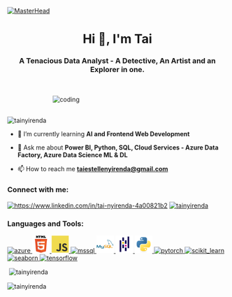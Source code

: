 [![MasterHead](https://previews.123rf.com/images/varijanta/varijanta1604/varijanta160400067/55847726-modern-thin-line-design-concept-for-analysis-website-banner-vector-illustration-concept-for.jpg)](https://tainyirenda.io)
<h1 align="center">Hi 👋, I'm Tai</h1>
<h3 align="center">A Tenacious Data Analyst - A Detective, An Artist and an Explorer in one.</h3>
<br/>
<br/>
<img align="right" alt="coding" width="400" src="https://1.bp.blogspot.com/-lfmfIyR1kCU/VzJEBoBMCsI/AAAAAAAAHzQ/L-ZxTSnC0K4_XC0b1Zzav1j34ghrQDjNACKgB/s1600/brain_neurons_firing_300_clr_10714.gif">
<img src="https://media0.giphy.com/media/UMyvk17PIo3SiZQWju/giphy.gif?cid=ecf05e47ii767l7797il7nz4jnuj45fhy26geltezu1idhxp&amp;ep=v1_gifs_search&amp;rid=giphy.gif&amp;ct=g" alt="Marketing Analyze GIF by Giflytics" style="width: 400px; height: 400px; opacity: 0; left: 0px; top: 0px;">

<p align="left"> <img src="https://komarev.com/ghpvc/?username=tainyirenda&label=Profile%20views&color=0e75b6&style=flat" alt="tainyirenda" /> </p>

- 🌱 I’m currently learning **AI and Frontend Web Development**

- 💬 Ask me about **Power BI, Python, SQL, Cloud Services - Azure Data Factory, Azure Data Science ML & DL**

- 📫 How to reach me **taiestellenyirenda@gmail.com**

<h3 align="left">Connect with me:</h3>
<p align="left">
<a href="https://linkedin.com/in/https://www.linkedin.com/in/tai-nyirenda-4a00821b2" target="blank"><img align="center" src="https://raw.githubusercontent.com/rahuldkjain/github-profile-readme-generator/master/src/images/icons/Social/linked-in-alt.svg" alt="https://www.linkedin.com/in/tai-nyirenda-4a00821b2" height="30" width="40" /></a>
<a href="https://instagram.com/tainyirenda" target="blank"><img align="center" src="https://raw.githubusercontent.com/rahuldkjain/github-profile-readme-generator/master/src/images/icons/Social/instagram.svg" alt="tainyirenda" height="30" width="40" /></a>
</p>

<h3 align="left">Languages and Tools:</h3>
<p align="left"> <a href="https://azure.microsoft.com/en-in/" target="_blank" rel="noreferrer"> <img src="https://www.vectorlogo.zone/logos/microsoft_azure/microsoft_azure-icon.svg" alt="azure" width="40" height="40"/> </a> <a href="https://www.w3.org/html/" target="_blank" rel="noreferrer"> <img src="https://raw.githubusercontent.com/devicons/devicon/master/icons/html5/html5-original-wordmark.svg" alt="html5" width="40" height="40"/> </a> <a href="https://developer.mozilla.org/en-US/docs/Web/JavaScript" target="_blank" rel="noreferrer"> <img src="https://raw.githubusercontent.com/devicons/devicon/master/icons/javascript/javascript-original.svg" alt="javascript" width="40" height="40"/> </a> <a href="https://www.microsoft.com/en-us/sql-server" target="_blank" rel="noreferrer"> <img src="https://www.svgrepo.com/show/303229/microsoft-sql-server-logo.svg" alt="mssql" width="40" height="40"/> </a> <a href="https://www.mysql.com/" target="_blank" rel="noreferrer"> <img src="https://raw.githubusercontent.com/devicons/devicon/master/icons/mysql/mysql-original-wordmark.svg" alt="mysql" width="40" height="40"/> </a> <a href="https://pandas.pydata.org/" target="_blank" rel="noreferrer"> <img src="https://raw.githubusercontent.com/devicons/devicon/2ae2a900d2f041da66e950e4d48052658d850630/icons/pandas/pandas-original.svg" alt="pandas" width="40" height="40"/> </a> <a href="https://www.python.org" target="_blank" rel="noreferrer"> <img src="https://raw.githubusercontent.com/devicons/devicon/master/icons/python/python-original.svg" alt="python" width="40" height="40"/> </a> <a href="https://pytorch.org/" target="_blank" rel="noreferrer"> <img src="https://www.vectorlogo.zone/logos/pytorch/pytorch-icon.svg" alt="pytorch" width="40" height="40"/> </a> <a href="https://scikit-learn.org/" target="_blank" rel="noreferrer"> <img src="https://upload.wikimedia.org/wikipedia/commons/0/05/Scikit_learn_logo_small.svg" alt="scikit_learn" width="40" height="40"/> </a> <a href="https://seaborn.pydata.org/" target="_blank" rel="noreferrer"> <img src="https://seaborn.pydata.org/_images/logo-mark-lightbg.svg" alt="seaborn" width="40" height="40"/> </a> <a href="https://www.tensorflow.org" target="_blank" rel="noreferrer"> <img src="https://www.vectorlogo.zone/logos/tensorflow/tensorflow-icon.svg" alt="tensorflow" width="40" height="40"/> </a> </p>


<p>&nbsp;<img align="center" src="https://github-readme-stats.vercel.app/api?username=tainyirenda&show_icons=true&locale=en" alt="tainyirenda" /></p>

<p><img align="center" src="https://github-readme-streak-stats.herokuapp.com/?user=tainyirenda&" alt="tainyirenda" /></p>
